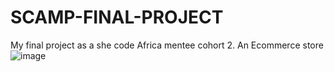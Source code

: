 # SCAMP-FINAL-PROJECT
My final project as a she code Africa mentee cohort 2. An Ecommerce store
![image](.\download.jpeg)